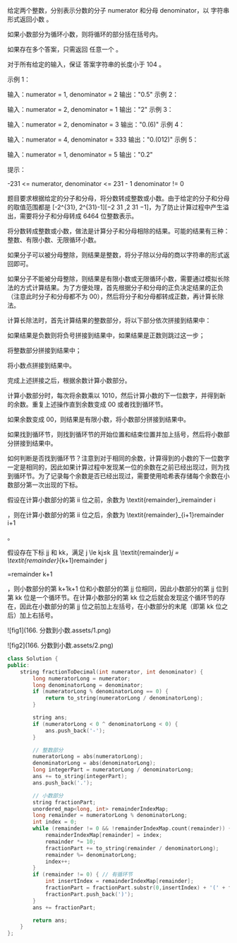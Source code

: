 给定两个整数，分别表示分数的分子 numerator 和分母 denominator，以 字符串形式返回小数 。

如果小数部分为循环小数，则将循环的部分括在括号内。

如果存在多个答案，只需返回 任意一个 。

对于所有给定的输入，保证 答案字符串的长度小于 104 。

 

示例 1：

输入：numerator = 1, denominator = 2
输出："0.5"
示例 2：

输入：numerator = 2, denominator = 1
输出："2"
示例 3：

输入：numerator = 2, denominator = 3
输出："0.(6)"
示例 4：

输入：numerator = 4, denominator = 333
输出："0.(012)"
示例 5：

输入：numerator = 1, denominator = 5
输出："0.2"


提示：

-231 <= numerator, denominator <= 231 - 1
denominator != 0

题目要求根据给定的分子和分母，将分数转成整数或小数。由于给定的分子和分母的取值范围都是 [-2^{31}, 2^{31}-1][−2 
31
 ,2 
31
 −1]，为了防止计算过程中产生溢出，需要将分子和分母转成 6464 位整数表示。

将分数转成整数或小数，做法是计算分子和分母相除的结果。可能的结果有三种：整数、有限小数、无限循环小数。

如果分子可以被分母整除，则结果是整数，将分子除以分母的商以字符串的形式返回即可。

如果分子不能被分母整除，则结果是有限小数或无限循环小数，需要通过模拟长除法的方式计算结果。为了方便处理，首先根据分子和分母的正负决定结果的正负（注意此时分子和分母都不为 00），然后将分子和分母都转成正数，再计算长除法。

计算长除法时，首先计算结果的整数部分，将以下部分依次拼接到结果中：

如果结果是负数则将负号拼接到结果中，如果结果是正数则跳过这一步；

将整数部分拼接到结果中；

将小数点拼接到结果中。

完成上述拼接之后，根据余数计算小数部分。

计算小数部分时，每次将余数乘以 1010，然后计算小数的下一位数字，并得到新的余数。重复上述操作直到余数变成 00 或者找到循环节。

如果余数变成 00，则结果是有限小数，将小数部分拼接到结果中。

如果找到循环节，则找到循环节的开始位置和结束位置并加上括号，然后将小数部分拼接到结果中。

如何判断是否找到循环节？注意到对于相同的余数，计算得到的小数的下一位数字一定是相同的，因此如果计算过程中发现某一位的余数在之前已经出现过，则为找到循环节。为了记录每个余数是否已经出现过，需要使用哈希表存储每个余数在小数部分第一次出现的下标。

假设在计算小数部分的第 ii 位之前，余数为 \textit{remainder}_iremainder 
i

 ，则在计算小数部分的第 ii 位之后，余数为 \textit{remainder}_{i+1}remainder 
i+1

 。

假设存在下标 jj 和 kk，满足 j \le kj≤k 且 \textit{remainder}_j = \textit{remainder}_{k+1}remainder 
j

 =remainder 
k+1

 ，则小数部分的第 k+1k+1 位和小数部分的第 jj 位相同，因此小数部分的第 jj 位到第 kk 位是一个循环节。在计算小数部分的第 kk 位之后就会发现这个循环节的存在，因此在小数部分的第 jj 位之前加上左括号，在小数部分的末尾（即第 kk 位之后）加上右括号。

![fig1](166. 分数到小数.assets/1.png)

![fig2](166. 分数到小数.assets/2.png)



```c++
class Solution {
public:
    string fractionToDecimal(int numerator, int denominator) {
        long numeratorLong = numerator;
        long denominatorLong = denominator;
        if (numeratorLong % denominatorLong == 0) {
            return to_string(numeratorLong / denominatorLong);
        }

        string ans;
        if (numeratorLong < 0 ^ denominatorLong < 0) {
            ans.push_back('-');
        }

        // 整数部分
        numeratorLong = abs(numeratorLong);
        denominatorLong = abs(denominatorLong);
        long integerPart = numeratorLong / denominatorLong;
        ans += to_string(integerPart);
        ans.push_back('.');

        // 小数部分
        string fractionPart;
        unordered_map<long, int> remainderIndexMap;
        long remainder = numeratorLong % denominatorLong;
        int index = 0;
        while (remainder != 0 && !remainderIndexMap.count(remainder)) {
            remainderIndexMap[remainder] = index;
            remainder *= 10;
            fractionPart += to_string(remainder / denominatorLong);
            remainder %= denominatorLong;
            index++;
        }
        if (remainder != 0) { // 有循环节
            int insertIndex = remainderIndexMap[remainder];
            fractionPart = fractionPart.substr(0,insertIndex) + '(' + fractionPart.substr(insertIndex);
            fractionPart.push_back(')');
        }
        ans += fractionPart;

        return ans;
    }
};
```

